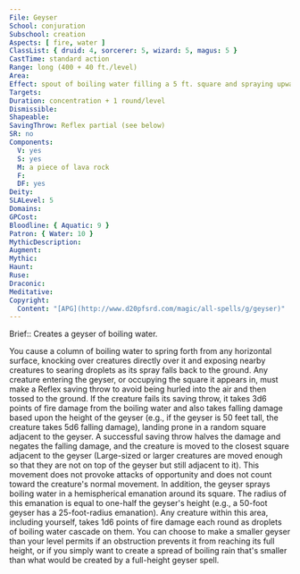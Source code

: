 ```yaml
---
File: Geyser
School: conjuration
Subschool: creation
Aspects: [ fire, water ]
ClassList: { druid: 4, sorcerer: 5, wizard: 5, magus: 5 }
CastTime: standard action
Range: long (400 + 40 ft./level)
Area: 
Effect: spout of boiling water filling a 5 ft. square and spraying upward 10 ft./2 levels
Targets: 
Duration: concentration + 1 round/level
Dismissible: 
Shapeable: 
SavingThrow: Reflex partial (see below)
SR: no
Components:
  V: yes
  S: yes
  M: a piece of lava rock
  F: 
  DF: yes
Deity: 
SLALevel: 5
Domains: 
GPCost: 
Bloodline: { Aquatic: 9 }
Patron: { Water: 10 }
MythicDescription: 
Augment: 
Mythic: 
Haunt: 
Ruse: 
Draconic: 
Meditative: 
Copyright:
  Content: "[APG](http://www.d20pfsrd.com/magic/all-spells/g/geyser)"
---
```

Brief:: Creates a geyser of boiling water.

You cause a column of boiling water to spring forth from any horizontal surface, knocking over creatures directly over it and exposing nearby creatures to searing droplets as its spray falls back to the ground.  Any creature entering the geyser, or occupying the square it appears in, must make a Reflex saving throw to avoid being hurled into the air and then tossed to the ground. If the creature fails its saving throw, it takes 3d6 points of fire damage from the boiling water and also takes falling damage based upon the height of the geyser (e.g., if the geyser is 50 feet tall, the creature takes 5d6 falling damage), landing prone in a random square adjacent to the geyser. A successful saving throw halves the damage and negates the falling damage, and the creature is moved to the closest square adjacent to the geyser (Large-sized or larger creatures are moved enough so that they are not on top of the geyser but still adjacent to it).  This movement does not provoke attacks of opportunity and does not count toward the creature's normal movement.  In addition, the geyser sprays boiling water in a hemispherical emanation around its square. The radius of this emanation is equal to one-half the geyser's height (e.g., a 50-foot geyser has a 25-foot-radius emanation). Any creature within this area, including yourself, takes 1d6 points of fire damage each round as droplets of boiling water cascade on them.  You can choose to make a smaller geyser than your level permits if an obstruction prevents it from reaching its full height, or if you simply want to create a spread of boiling rain that's smaller than what would be created by a full-height geyser spell.
